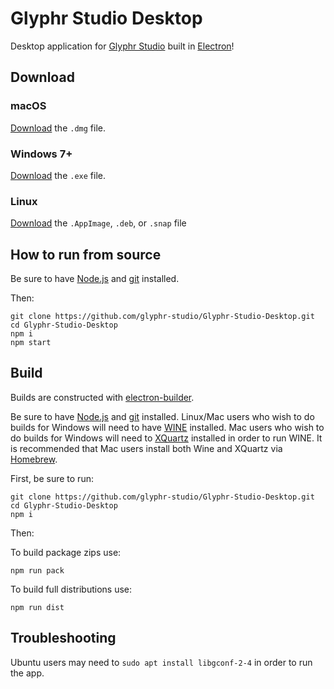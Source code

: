 # Glyphr Studio Desktop

Desktop application for [Glyphr Studio](http://glyphrstudio.com) built in [Electron](https://electron.atom.io/)!

## Download

### macOS

[Download](https://github.com/glyphr-studio/Glyphr-Studio-Desktop/releases/latest) the `.dmg` file.

### Windows 7+

[Download](https://github.com/glyphr-studio/Glyphr-Studio-Desktop/releases/latest) the `.exe` file.

### Linux

[Download](https://github.com/glyphr-studio/Glyphr-Studio-Desktop/releases/latest) the `.AppImage`, `.deb`, or `.snap` file

## How to run from source

Be sure to have [Node.js](https://nodejs.org) and [git](https://git-scm.com) installed.

Then:

```
git clone https://github.com/glyphr-studio/Glyphr-Studio-Desktop.git
cd Glyphr-Studio-Desktop
npm i
npm start
```

## Build

Builds are constructed with [electron-builder](https://github.com/electron-userland/electron-builder).

Be sure to have [Node.js](https://nodejs.org) and [git](https://git-scm.com) installed. Linux/Mac users who wish to do builds for Windows will need to have [WINE](https://winehq.org) installed. Mac users who wish to do builds for Windows will need to [XQuartz](https://www.xquartz.org) installed in order to run WINE. It is recommended that Mac users install both Wine and XQuartz via [Homebrew](https://brew.sh).

First, be sure to run:

```
git clone https://github.com/glyphr-studio/Glyphr-Studio-Desktop.git
cd Glyphr-Studio-Desktop
npm i
```

Then:

To build package zips use:

```
npm run pack
```

To build full distributions use:

```
npm run dist
```

## Troubleshooting

Ubuntu users may need to `sudo apt install libgconf-2-4` in order to run the app.
